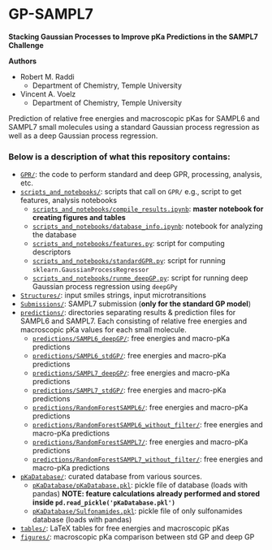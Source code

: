 # GP-SAMPL7


**Stacking Gaussian Processes to Improve pKa Predictions in the SAMPL7 Challenge**

**Authors**
* Robert M. Raddi
    - Department of Chemistry, Temple University
* Vincent A. Voelz
    - Department of Chemistry, Temple University
    

Prediction of relative free energies and macroscopic pKas for SAMPL6 and SAMPL7 small molecules using a standard Gaussian process regression as well as a deep Gaussian process regression.


### Below is a description of what this repository contains:

- [`GPR/`](GPR/): the code to perform standard and deep GPR, processing, analysis, etc.
- [`scripts_and_notebooks/`](scripts_and_notebooks/): scripts that call on `GPR/` e.g., script to get features, analysis notebooks
  - [`scripts_and_notebooks/compile_results.ipynb`](scripts_and_notebooks/all_results.ipynb): **master notebook for creating figures and tables**
  - [`scripts_and_notebooks/database_info.ipynb`](scripts_and_notebooks/database_info.ipynb): notebook for analyzing the database
  - [`scripts_and_notebooks/features.py`](scripts_and_notebooks/features.py): script for computing descriptors
  - [`scripts_and_notebooks/standardGPR.py`](scripts_and_notebooks/standardGPR.py): script for running `sklearn.GaussianProcessRegressor`
  - [`scripts_and_notebooks/runme_deepGP.py`](scripts_and_notebooks/runme_deepGP.py): script for running deep Gaussian process regression using `deepGPy`
- [`Structures/`](Structures/): input smiles strings, input microtransitions
- [`Submissions/`](Submissions/): SAMPL7 submission (**only for the standard GP model**)
- [`predictions/`](predictions/): directories separating results & prediction files for SAMPL6 and SAMPL7. Each consisting of relative free energies and macroscopic pKa values for each small molecule.
  - [`predictions/SAMPL6_deepGP/`](predictions/SAMPL6_deepGP/): free energies and macro-pKa predictions
  - [`predictions/SAMPL6_stdGP/`](predictions/SAMPL6_stdGP/): free energies and macro-pKa predictions
  - [`predictions/SAMPL7_deepGP/`](predictions/SAMPL7_deepGP/): free energies and macro-pKa predictions
  - [`predictions/SAMPL7_stdGP/`](predictions/SAMPL7_stdGP/): free energies and macro-pKa predictions
  - [`predictions/RandomForestSAMPL6/`](predictions/RandomForestSAMPL6/): free energies and macro-pKa predictions
  - [`predictions/RandomForestSAMPL6_without_filter/`](predictions/RandomForestSAMPL6_without_filter/): free energies and macro-pKa predictions
  - [`predictions/RandomForestSAMPL7/`](predictions/RandomForestSAMPL7/): free energies and macro-pKa predictions
  - [`predictions/RandomForestSAMPL7_without_filter/`](predictions/RandomForestSAMPL7_without_filter/): free energies and macro-pKa predictions
- [`pKaDatabase/`](pKaDatabase/): curated database from various sources.
  - [`pKaDatabase/pKaDatabase.pkl`](pKaDatabase/pKaDatabase.pkl): pickle file of database (loads with pandas) **NOTE: feature calculations already performed and stored inside `pd.read_pickle('pKaDatabase.pkl')`**
  - [`pKaDatabase/Sulfonamides.pkl`](pKaDatabase/Sulfonamides.pkl): pickle file of only sulfonamides database (loads with pandas)
- [`tables/`](tables/): LaTeX tables for free energies and macroscopic pKas
- [`figures/`](figures/): macroscopic pKa comparison between std GP and deep GP








